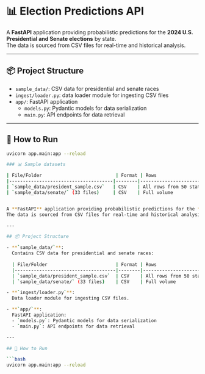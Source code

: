 # 📊 Election Predictions API


A **FastAPI** application providing probabilistic predictions for the **2024 U.S. Presidential and Senate elections** by state.  
The data is sourced from CSV files for real-time and historical analysis.

---

## 📦 Project Structure
- `sample_data/`: CSV data for presidential and senate races
- `ingest/loader.py`: data loader module for ingesting CSV files
- `app/`: FastAPI application
    - `models.py`: Pydantic models for data serialization
    - `main.py`: API endpoints for data retrieval

---

## 🚀 How to Run
```bash
uvicorn app.main:app --reload

### 📊 Sample datasets

| File/Folder                           | Format | Rows                   | Notes |
|--------------------------------------|--------|-------------------------|-------|
| `sample_data/president_sample.csv`   | CSV    | All rows from 50 states | Columns: Democratic, Donald Trump, Other |
| `sample_data/senate/` (33 files)     | CSV    | Full volume             | One file per state. Wide format, candidate names vary |


A **FastAPI** application providing probabilistic predictions for the **2024 U.S. Presidential and Senate elections** by state.  
The data is sourced from CSV files for real-time and historical analysis.

---

## 📦 Project Structure

- **`sample_data/`**:  
  Contains CSV data for presidential and senate races:
  
  | File/Folder                         | Format | Rows                   | Notes |
  |-------------------------------------|--------|-------------------------|-------|
  | `sample_data/president_sample.csv`  | CSV    | All rows from 50 states | Columns: Democratic, Donald Trump, Other |
  | `sample_data/senate/` (33 files)    | CSV    | Full volume             | One file per state; wide format, candidate names vary |

- **`ingest/loader.py`**:  
  Data loader module for ingesting CSV files.

- **`app/`**:  
  FastAPI application:
  - `models.py`: Pydantic models for data serialization
  - `main.py`: API endpoints for data retrieval

---

## 🚀 How to Run

```bash
uvicorn app.main:app --reload
